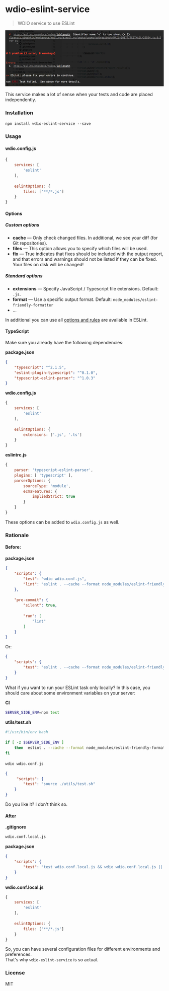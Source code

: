 # wdio-eslint-service

> WDIO service to use ESLint

![wdio-eslint-service](./preview.png)

This service makes a lot of sense when your tests and code are placed independently.

### Installation

```
npm install wdio-eslint-service --save
```

### Usage

#### wdio.config.js

```js
{
	services: [
		'eslint'
	],

	eslintOptions: {
		files: ['**/*.js']
	}
}
```


#### Options

##### Custom options

* **cache** — Only check changed files. In additional, we see your diff (for Git repositories).
* **files** — This option allows you to specify which files will be used.
* **fix** — True indicates that fixes should be included with the output report, and that errors and warnings should not be listed if they can be fixed. Your files on disk will be changed!

##### Standard options

* **extensions** — Specify JavaScript / Typescript file extensions. Default: `.js`.
* **format** — Use a specific output format. Default: `node_modules/eslint-friendly-formatter`
*  ...

In additional you can use all [options and rules](http://eslint.org/docs/developer-guide/nodejs-api) are available in ESLint. 


#### TypeScript

Make sure you already have the following dependencies: 

**package.json**

```json
{
	"typescript": "^2.1.5",
	"eslint-plugin-typescript": "^0.1.0",
	"typescript-eslint-parser": "^1.0.3"
}
```

**wdio.config.js**

```js
{
    services: [
        'eslint'
    ],

	eslintOptions: {
		extensions: ['.js', '.ts']
	}
}
```

**eslintrc.js**

```js
{
	parser: 'typescript-eslint-parser',
	plugins: [ 'typescript' ],
	parserOptions: {
		sourceType: 'module',
		ecmaFeatures: {
			impliedStrict: true
		}
	}
}
```

These options can be added to `wdio.config.js` as well.


### Rationale

#### Before:

**package.json**

```json
{
	"scripts": {
		"test": "wdio wdio.conf.js",
		"lint": "eslint . --cache --format node_modules/eslint-friendly-formatter --ext .js"
	},

	"pre-commit": {
		"silent": true,

		"run": [
			"lint"
		]
	}
}
```

Or:

```json
{
	"scripts": {
		"test": "eslint . --cache --format node_modules/eslint-friendly-formatter --ext .js && wdio wdio.conf.js"
	}
}
```

What if you want to run your ESLint task only locally? In this case, you should care about some environment variables on your server:

**CI**

```sh
SERVER_SIDE_ENV=npm test
```

**utils/test.sh**

```sh
#!/usr/bin/env bash

if [ -z $SERVER_SIDE_ENV ]
	then  eslint . --cache --format node_modules/eslint-friendly-formatter --ext .js
fi

wdio wdio.conf.js
```

```json
{
	 "scripts": {
		"test": "source ./utils/test.sh"
	}
}
```

Do you like it? I don't think so.


#### After

**.gitignore**

```sh
wdio.conf.local.js
```

**package.json**

```json
{
	"scripts": {
		"test": "test wdio.conf.local.js && wdio wdio.conf.local.js || wdio wdio.conf.js"
	}
}
```

**wdio.conf.local.js**

```js
{
    services: [
        'eslint'
    ],
 
    eslintOptions: {
        files: ['**/*.js']
    }
}
```

So, you can have several configuration files for different environments and preferences.<br />
That's why `wdio-eslint-service` is so actual.


### License

MIT

